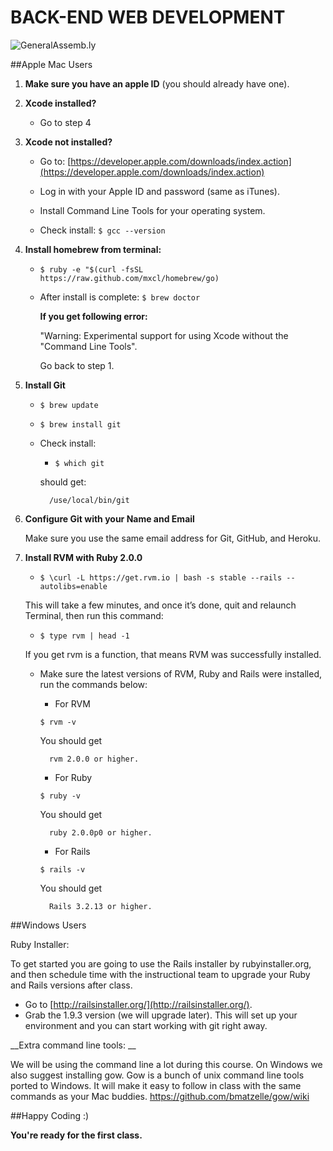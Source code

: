 BACK-END WEB DEVELOPMENT
============================

![GeneralAssemb.ly](https://github.com/generalassembly/ga-ruby-on-rails-for-devs/raw/master/images/ga.png "GeneralAssemb.ly")

##Apple Mac Users 

1.	__Make sure you have an apple ID__ (you should already have one). 

2.	__Xcode installed?__
	*	Go to step 4

3.	__Xcode not installed?__ 

	* Go to: [https://developer.apple.com/downloads/index.action](https://developer.apple.com/downloads/index.action)
	
	* Log in with your Apple ID and password (same as iTunes).

	* Install Command Line Tools for your operating system.

	* Check install: ```$ gcc --version```


4.	__Install homebrew from terminal:__

	* ```$ ruby -e "$(curl -fsSL https://raw.github.com/mxcl/homebrew/go)```

	* After install is complete: ```$ brew doctor```

		__If you get following error:__ 
		
		"Warning: Experimental support for using Xcode without the "Command Line Tools".
		
		Go back to step 1.


5.	__Install Git__

	
	* ```$ brew update```
	
	* ```$ brew install git```

	* Check install:

		* ```$ which git```

		should get:	 
		
			/use/local/bin/git

6.	__Configure Git with your Name and Email__

	Make sure you use the same email address for Git, GitHub, and Heroku.

7.	__Install RVM with Ruby 2.0.0__

	* ```$ \curl -L https://get.rvm.io | bash -s stable --rails --autolibs=enable```

	 This will take a few minutes, and once it’s done, quit and relaunch Terminal, then run this command:

	* ```$ type rvm | head -1```
	
	 If you get rvm is a function, that means RVM was successfully installed. 

	* Make sure the latest versions of RVM, Ruby and Rails were installed, run the commands below:

		* For RVM

		```$ rvm -v```
			
		You should get 
				
			rvm 2.0.0 or higher.
		* For Ruby

		```$ ruby -v```
			
		You should get 
					
			ruby 2.0.0p0 or higher.

		* For Rails

		```$ rails -v```
			
		You should get 
				
			Rails 3.2.13 or higher.


##Windows Users

Ruby Installer:

To get started you are going to use the Rails installer by rubyinstaller.org, and then schedule time with the instructional team to upgrade your Ruby and Rails versions after class.


*	Go to [http://railsinstaller.org/](http://railsinstaller.org/).
*	Grab the 1.9.3 version (we will upgrade later). This will set up your environment and you can start working with git right away.
		

__Extra command line tools: __
	
We will be using the command line a lot during this course. On Windows we also suggest installing gow. Gow is a bunch of unix command line tools ported to Windows. It will make it easy to follow in class with the same commands as your Mac buddies. https://github.com/bmatzelle/gow/wiki


##Happy Coding :)

__You're ready for the first class.__
